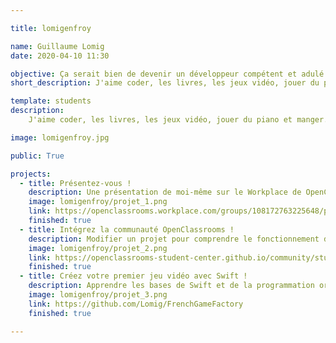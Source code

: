 ```yaml
---

title: lomigenfroy

name: Guillaume Lomig
date: 2020-04-10 11:30

objective: Ça serait bien de devenir un développeur compétent et adulé des foules, non ?
short_description: J'aime coder, les livres, les jeux vidéo, jouer du piano et manger.

template: students
description:
    J'aime coder, les livres, les jeux vidéo, jouer du piano et manger. Autant vous dire que le monde pourrait s'arrêter de tourner en raison d'une épidémie globale, je ne remarquerais pas la différence !

image: lomigenfroy.jpg

public: True

projects:
  - title: Présentez-vous !
    description: Une présentation de moi-même sur le Workplace de OpenClassrooms.
    image: lomigenfroy/projet_1.png
    link: https://openclassrooms.workplace.com/groups/108172763225648/permalink/526838931359027/
    finished: true
  - title: Intégrez la communauté OpenClassrooms !
    description: Modifier un projet pour comprendre le fonctionnement de Git, de Github et des pull requests.
    image: lomigenfroy/projet_2.png
    link: https://openclassrooms-student-center.github.io/community/students/
    finished: true
  - title: Créez votre premier jeu vidéo avec Swift !
    description: Apprendre les bases de Swift et de la programmation orientée objet.
    image: lomigenfroy/projet_3.png
    link: https://github.com/Lomig/FrenchGameFactory
    finished: true

---
```

